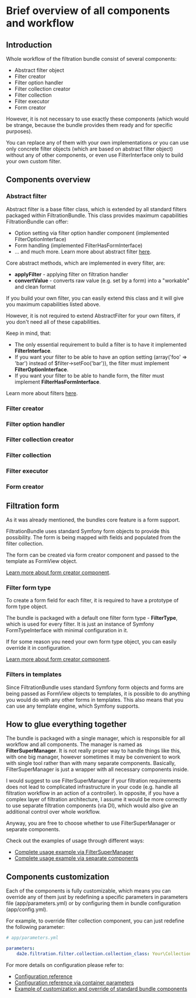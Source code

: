 # Brief overview of all components and workflow

## Introduction

Whole workflow of the filtration bundle consist of several components:
- Abstract filter object
- Filter creator
- Filter option handler
- Filter collection creator
- Filter collection
- Filter executor
- Form creator

However, it is not necessary to use exactly these components (which would be strange, because the bundle provides them ready and for specific purposes).

You can replace any of them with your own implementations or you can use only concrete filter objects (which are based on abstract filter object) without any of other components, or even use FilterInterface only to build your own custom filter.

## Components overview

### Abstract filter

Abstract filter is a base filter class, which is extended by all standard filters packaged within FiltrationBundle.
This class provides maximum capabilities FiltrationBundle can offer:
- Option setting via filter option handler component (implemented FilterOptionInterface)
- Form handling (implemented FilterHasFormInterface)
- ... and much more. Learn more about abstract filter [here](filters-reference-abstract-filter.md).

Core abstract methods, which are implemented in every filter, are:
- **applyFilter** - applying filter on filtration handler
- **convertValue** - converts raw value (e.g. set by a form) into a "workable" and clean format

If you build your own filter, you can easily extend this class and it will give you maximum capabilities listed above.

However, it is not required to extend AbstractFilter for your own filters, if you don't need all of these capabilities. 

Keep in mind, that:
- The only essential requirement to build a filter is to have it implemented **FilterInterface**.
- If you want your filter to be able to have an option setting (array('foo' => 'bar') instead of $filter->setFoo('bar')), the filter must implement **FilterOptionInterface**.
- If you want your filter to be able to handle form,  the filter must implement **FilterHasFormInterface**.

Learn more about filters [here](filters-reference.md).

### Filter creator

### Filter option handler

### Filter collection creator

### Filter collection

### Filter executor

### Form creator

## Filtration form

As it was already mentioned, the bundles core feature is a form support.

FiltrationBundle uses standard Symfony form objects to provide this possibility. The form is being mapped with fields and populated from the filter collection.

The form can be created via form creator component and passed to the template as FormView object.

[Learn more about form creator component](form-creator.md).

### Filter form type

To create a form field for each filter, it is required to have a prototype of form type object.

The bundle is packaged with a default one filter form type - **FilterType**, which is used for every filter. 
It is just an instance of Symfony FormTypeInterface with minimal configuration in it.

If for some reason you need your own form type object, you can easily override it in configuration.

[Learn more about form creator component](form-filter-type.md).

### Filters in templates

Since FiltrationBundle uses standard Symfony form objects and forms are being passed as FormView objects to templates, it is possible to do anything you would do with any other forms in templates.
This also means that you can use any template engine, which Symfony supports.

## How to glue everything together

The bundle is packaged with a single manager, which is responsible for all workflow and all components.
The manager is named as **FilterSuperManager**. It is not really proper way to handle things like this, with one big manager, however sometimes it may be convenient to work with single tool rather than with many separate components.
Basically, FilterSuperManager is just a wrapper with all necessary components inside.

I would suggest to use FilterSuperManager if your filtration requirements does not lead to complicated infrastructure in your code (e.g. handle all filtration workflow in an action of a controller).
In opposite, if you have a complex layer of filtration architecture, I assume it would be more correctly to use separate filtration components (via DI), which would also give an additional control over whole workflow.

Anyway, you are free to choose whether to use FilterSuperManager or separate components.

Check out the examples of usage through different ways:
- [Complete usage example via FilterSuperManager](example-complete-usage-via-filtersupermanager.md)
- [Complete usage example via separate components](example-complete-usage-via-separate-components.md)

## Components customization

Each of the components is fully customizable, which means you can override any of them just by redefining a specific parameters in parameters file (app/parameters.yml) or by configuring them in bundle configuration (app/config.yml). 

For example, to override filter collection component, you can just redefine the following parameter:
```yaml
# app/parameters.yml

parameters:
    da2e.filtration.filter.collection.collection_class: Your\Collection\Class
```

For more details on configuration please refer to:
- [Configuration reference](config-reference-config.md)
- [Configuration reference via container parameters](config-reference-parameters.md)
- [Example of customization and override of standard bundle components](example-customize-standard-components.md)
